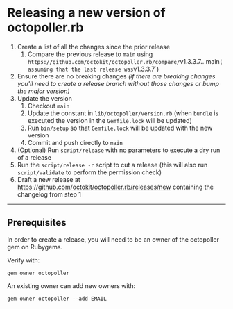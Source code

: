 # Releasing a new version of octopoller.rb

1. Create a list of all the changes since the prior release
    1. Compare the previous release to `main` using `https://github.com/octokit/octopoller.rb/compare/`v1.3.3.7...main` (assuming that the last release was `v1.3.3.7`)
2. Ensure there are no breaking changes _(if there are breaking changes you'll need to create a release branch without those changes or bump the major version)_
3. Update the version
    1. Checkout `main`
    2. Update the constant in `lib/octopoller/version.rb` (when `bundle` is executed the version in the `Gemfile.lock` will be updated)
    3. Run `bin/setup` so that `Gemfile.lock` will be updated with the new version
    4. Commit and push directly to `main`
5. (Optional) Run `script/release` with no parameters to execute a dry run of a release
6. Run the `script/release -r` script to cut a release (this will also run `script/validate` to perform the permission check)
7. Draft a new release at <https://github.com/octokit/octopoller.rb/releases/new> containing the changelog from step 1

----

## Prerequisites

In order to create a release, you will need to be an owner of the octopoller gem on Rubygems.

Verify with:
```
gem owner octopoller
```

An existing owner can add new owners with:
```
gem owner octopoller --add EMAIL
```
